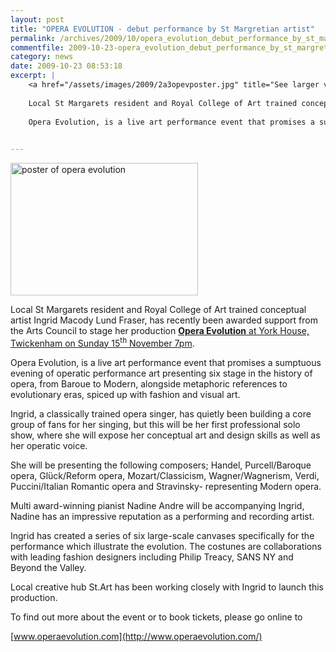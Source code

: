 ```yaml
---
layout: post
title: "OPERA EVOLUTION - debut performance by St Margretian artist"
permalink: /archives/2009/10/opera_evolution_debut_performance_by_st_margretian.html
commentfile: 2009-10-23-opera_evolution_debut_performance_by_st_margretian
category: news
date: 2009-10-23 08:53:18
excerpt: |
    <a href="/assets/images/2009/2a3opevposter.jpg" title="See larger version of - poster of opera evolution"><img src="/assets/images/2009/2a3opevposter_thumb.jpg" width="300" height="212" alt="poster of opera evolution" class="photo center" /></a>
    
    Local St Margarets resident and Royal College of Art trained conceptual artist Ingrid Macody Lund Fraser, has recently been awarded support from the Arts Council to stage her production <a href="https://stmargarets.london/event/fair/200705142249.">*Opera Evolution* at York House, Twickenham on Sunday 15<sup>th</sup> November 7pm</a>
    
    Opera Evolution, is a live art performance event that promises a sumptuous evening of operatic performance art presenting six stage in the history of opera, from Baroue to Modern, alongside metaphoric references to evolutionary eras, spiced up with fashion and visual art.
    

---
```


<a href="/assets/images/2009/2a3opevposter.jpg" title="See larger version of - poster of opera evolution"><img src="/assets/images/2009/2a3opevposter_thumb.jpg" width="300" height="212" alt="poster of opera evolution" class="photo center" /></a>

Local St Margarets resident and Royal College of Art trained conceptual artist Ingrid Macody Lund Fraser, has recently been awarded support from the Arts Council to stage her production [**Opera Evolution** at York House, Twickenham on Sunday 15<sup>th</sup> November 7pm](/event/fair/200705142249).

Opera Evolution, is a live art performance event that promises a sumptuous evening of operatic performance art presenting six stage in the history of opera, from Baroue to Modern, alongside metaphoric references to evolutionary eras, spiced up with fashion and visual art.

Ingrid, a classically trained opera singer, has quietly been building a core group of fans for her singing, but this will be her first professional solo show, where she will expose her conceptual art and design skills as well as her operatic voice.

She will be presenting the following composers; Handel, Purcell/Baroque opera, Glück/Reform opera, Mozart/Classicism, Wagner/Wagnerism, Verdi, Puccini/Italian Romantic opera and Stravinsky- representing Modern opera.

Multi award-winning pianist Nadine Andre will be accompanying Ingrid, Nadine has an impressive reputation as a performing and recording artist.

Ingrid has created a series of six large-scale canvases specifically for the performance which illustrate the evolution. The costunes are collaborations with leading fashion designers including Philip Treacy, SANS NY and Beyond the Valley.

Local creative hub St.Art has been working closely with Ingrid to launch this production.

To find out more about the event or to book tickets, please go online to

[www.operaevolution.com](http://www.operaevolution.com/)
